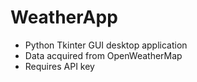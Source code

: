 # WeatherApp

* Python Tkinter GUI desktop application
* Data acquired from OpenWeatherMap
* Requires API key
